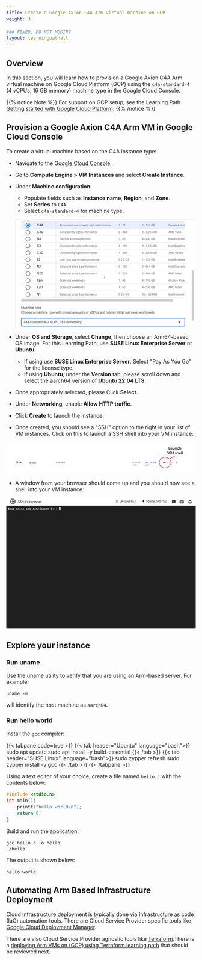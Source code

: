 ```yaml
---
title: Create a Google Axion C4A Arm virtual machine on GCP 
weight: 3

### FIXED, DO NOT MODIFY
layout: learningpathall
---
```


## Overview

In this section, you will learn how to provision a Google Axion C4A Arm virtual machine on Google Cloud Platform (GCP) using the `c4a-standard-4` (4 vCPUs, 16 GB memory) machine type in the Google Cloud Console.  

{{% notice Note %}}
For support on GCP setup, see the Learning Path [Getting started with Google Cloud Platform](https://learn.arm.com/learning-paths/servers-and-cloud-computing/csp/google/).
{{% /notice %}}

## Provision a Google Axion C4A Arm VM in Google Cloud Console

To create a virtual machine based on the C4A instance type:
- Navigate to the [Google Cloud Console](https://console.cloud.google.com/).
- Go to **Compute Engine > VM Instances** and select **Create Instance**. 
- Under **Machine configuration**:
   - Populate fields such as **Instance name**, **Region**, and **Zone**.
   - Set **Series** to `C4A`.
   - Select `c4a-standard-4` for machine type.

   ![Create a Google Axion C4A Arm virtual machine in the Google Cloud Console with c4a-standard-4 selected alt-text#center](images/gcp-vm.png "Creating a Google Axion C4A Arm virtual machine in Google Cloud Console")


- Under **OS and Storage**, select **Change**, then choose an Arm64-based OS image. For this Learning Path, use **SUSE Linux Enterprise Server** or **Ubuntu**. 
   - If using use **SUSE Linux Enterprise Server**. Select "Pay As You Go" for the license type. 
   - If using **Ubuntu**, under the **Version** tab, please scroll down and select the aarch64 version of **Ubuntu 22.04 LTS**.
- Once appropriately selected, please Click **Select**. 
- Under **Networking**, enable **Allow HTTP traffic**.
- Click **Create** to launch the instance.
- Once created, you should see a "SSH" option to the right in your list of VM instances.  Click on this to launch a SSH shell into your VM instance:

![Invoke a SSH session via your browser alt-text#center](images/gcp-ssh.png "Invoke a SSH session into your running VM instance")

- A window from your browser should come up and you should now see a shell into your VM instance:

![Terminal Shell in your VM instance alt-text#center](images/gcp-shell.png "Terminal shell in your VM instance")

## Explore your instance

### Run uname

Use the [uname](https://en.wikipedia.org/wiki/Uname) utility to verify that you are using an Arm-based server. For example:

```console
uname -m
```
will identify the host machine as `aarch64`.

### Run hello world

Install the `gcc` compiler:

{{< tabpane code=true >}}
  {{< tab header="Ubuntu" language="bash">}}
sudo apt update
sudo apt install -y build-essential
  {{< /tab >}}
  {{< tab header="SUSE Linux" language="bash">}}
sudo zypper refresh
sudo zypper install -y gcc
  {{< /tab >}}
{{< /tabpane >}}

Using a text editor of your choice, create a file named `hello.c` with the contents below:

```C
#include <stdio.h>
int main(){
    printf("hello world\n");
    return 0;
}
```
Build and run the application:

```console
gcc hello.c -o hello
./hello
```

The output is shown below:

```output
hello world
```

## Automating Arm Based Infrastructure Deployment

Cloud infrastructure deployment is typically done via Infrastructure as code (IaC) automation tools. There are Cloud Service Provider specific tools like [Google Cloud Deployment Manager](https://cloud.google.com/deployment-manager/docs/).

There are also Cloud Service Provider agnostic tools like [Terraform](https://www.terraform.io/).There is a [deploying Arm VMs on (GCP) using Terraform learning path](/learning-paths/servers-and-cloud-computing/gcp) that should be reviewed next.

